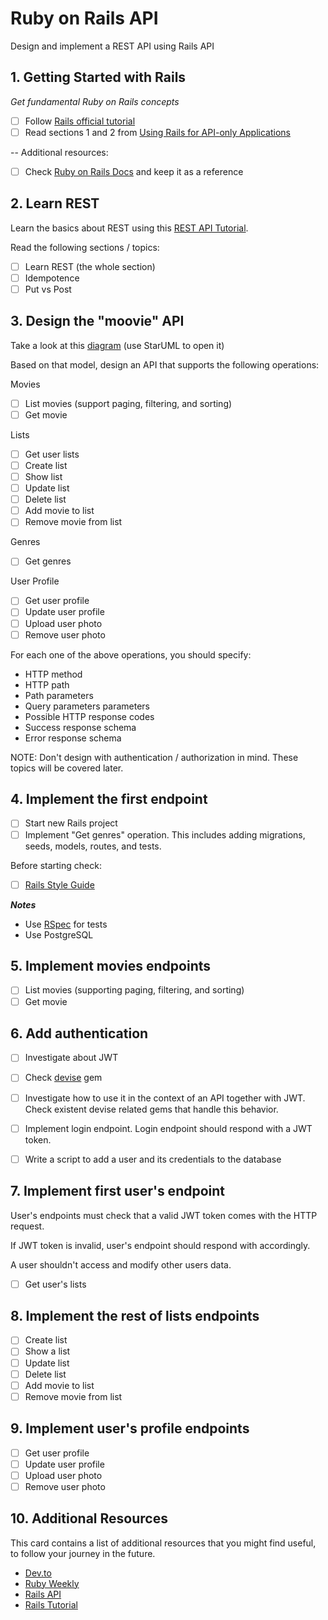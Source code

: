 # Ruby on Rails API

Design and implement a REST API using Rails API

## 1. Getting Started with Rails
*Get fundamental Ruby on Rails concepts*

- [ ]  Follow [Rails official tutorial](http://guides.rubyonrails.org/getting_started.html)
- [ ] Read sections 1 and 2 from [Using Rails for API-only Applications](https://guides.rubyonrails.org/api_app.html)

--
Additional resources:
- [ ] Check [Ruby on Rails Docs](https://api.rubyonrails.org/) and keep it as a reference

## 2. Learn REST

Learn the basics about REST using this [REST API Tutorial](https://restfulapi.net/).

Read the following sections / topics:
- [ ] Learn REST (the whole section)
- [ ] Idempotence
- [ ] Put vs Post

## 3. Design the "moovie" API

Take a look at this [diagram](https://drive.google.com/open?id=1oecuuhaecnH4TNOpXp3Q8St0PQ6Am2L0) (use StarUML to open it)

Based on that model, design an API that supports the following operations:

Movies
- [ ] List movies (support paging, filtering, and sorting)
- [ ] Get movie

Lists
- [ ] Get user lists
- [ ] Create list
- [ ] Show list
- [ ] Update list
- [ ] Delete list
- [ ] Add movie to list
- [ ] Remove movie from list

Genres
- [ ] Get genres

User Profile
- [ ] Get user profile
- [ ] Update user profile
- [ ] Upload user photo
- [ ] Remove user photo

For each one of the above operations, you should specify:
- HTTP method
- HTTP path
- Path parameters
- Query parameters parameters
- Possible HTTP response codes
- Success response schema
- Error response schema

NOTE:
Don't design with authentication / authorization in mind. These topics will be covered later.


## 4. Implement the first endpoint

- [ ] Start new Rails project
- [ ] Implement "Get genres" operation. This includes adding migrations, seeds, models, routes, and tests.

Before starting check:
- [ ] [Rails Style Guide](https://github.com/rubocop-hq/rails-style-guide)

***Notes***
* Use [RSpec](https://github.com/rspec/rspec-rails) for tests
* Use PostgreSQL


## 5. Implement movies endpoints

- [ ] List movies (supporting paging, filtering, and sorting)
- [ ] Get movie

## 6. Add authentication

- [ ] Investigate about JWT
- [ ] Check [devise](https://github.com/plataformatec/devise) gem
- [ ] Investigate how to use it in the context of an API together with JWT. Check existent devise related gems that handle this behavior.
- [ ] Implement login endpoint. Login endpoint should respond with a JWT token.
- [ ] Write a script to add a user and its credentials to the database


## 7. Implement first user's endpoint

User's endpoints must check that a valid JWT token comes with the HTTP request.

If JWT token is invalid, user's endpoint should respond with accordingly.

A user shouldn't access and modify other users data.

- [ ] Get user's lists


## 8. Implement the rest of lists endpoints

- [ ] Create list
- [ ] Show a list
- [ ] Update list
- [ ] Delete list
- [ ] Add movie to list
- [ ] Remove movie from list

## 9. Implement user's profile endpoints

- [ ] Get user profile
- [ ] Update user profile
- [ ] Upload user photo
- [ ] Remove user photo

## 10. Additional Resources

This card contains a list of additional resources that you might find useful, to follow
your journey in the future.

* [Dev.to](https://dev.to/)
* [Ruby Weekly](https://rubyweekly.com/)
* [Rails API](https://rails-api.org/)
* [Rails Tutorial](https://www.railstutorial.org/)
